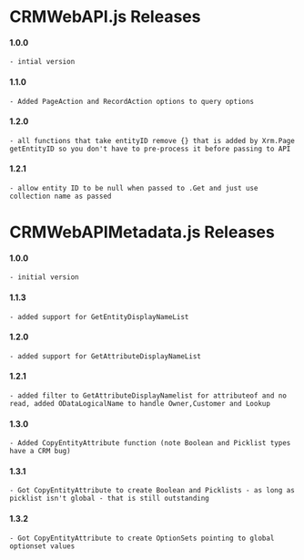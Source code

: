 # CRMWebAPI.js Releases
#### 1.0.0
    - intial version
#### 1.1.0 
    - Added PageAction and RecordAction options to query options
#### 1.2.0
	- all functions that take entityID remove {} that is added by Xrm.Page getEntityID so you don't have to pre-process it before passing to API
#### 1.2.1
	- allow entity ID to be null when passed to .Get and just use collection name as passed
	
# CRMWebAPIMetadata.js Releases
#### 1.0.0 
	- initial version
#### 1.1.3
    - added support for GetEntityDisplayNameList
#### 1.2.0
	- added support for GetAttributeDisplayNameList
#### 1.2.1
 	- added filter to GetAttributeDisplayNamelist for attributeof and no read, added ODataLogicalName to handle Owner,Customer and Lookup
#### 1.3.0
 	- Added CopyEntityAttribute function (note Boolean and Picklist types have a CRM bug)
#### 1.3.1
 	- Got CopyEntityAttribute to create Boolean and Picklists - as long as picklist isn't global - that is still outstanding 
#### 1.3.2
 	- Got CopyEntityAttribute to create OptionSets pointing to global optionset values 
